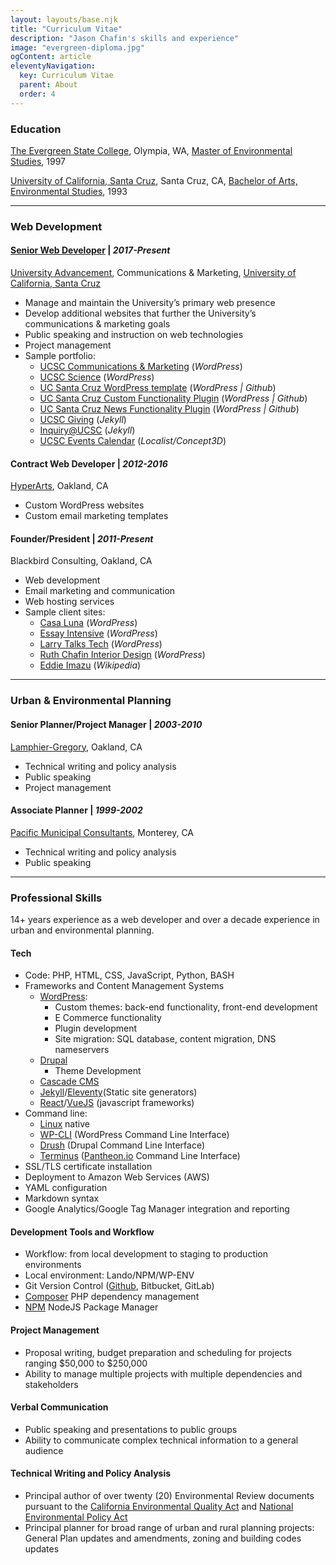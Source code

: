 ```yaml
---
layout: layouts/base.njk
title: "Curriculum Vitae"
description: "Jason Chafin's skills and experience"
image: "evergreen-diploma.jpg"
ogContent: article
eleventyNavigation:
  key: Curriculum Vitae
  parent: About
  order: 4
---
```


### Education

[The Evergreen State College](https://www.evergreen.edu/), Olympia, WA, [Master of Environmental Studies](/about/evergreen-diploma/), 1997

[University of California, Santa Cruz](https://ucsc.edu/), Santa Cruz, CA, [Bachelor of Arts, Environmental Studies](/about/ucsc-diploma/), 1993

---
<a id="web-development"></a>

### Web Development

#### [Senior Web Developer](https://campusdirectory.ucsc.edu/cd_detail?uid=jchafin) | _2017-Present_

[University Advancement](https://advancement.ucsc.edu/about/the-team/communications-and-marketing/#digital-strategies), Communications & Marketing, [University of California, Santa Cruz](https://ucsc.edu/)

- Manage and maintain the University’s primary web presence
- Develop additional websites that further the University’s communications & marketing goals
- Public speaking and instruction on web technologies
- Project management
- Sample portfolio:
    - [UCSC Communications & Marketing](https://communications.ucsc.edu/) (_WordPress_)
    - [UCSC Science](https://science.ucsc.edu/) (_WordPress_)
    - [UC Santa Cruz WordPress template](https://github.com/ucsc/ucsc-2022/commits/main/?author=Herm71) (_WordPress | Github_)
    - [UC Santa Cruz Custom Functionality Plugin](https://github.com/ucsc/ucsc-custom-functionality/commits/main/?author=Herm71) (_WordPress | Github_)
    - [UC Santa Cruz News Functionality Plugin](https://github.com/ucsc/ucsc-news-functionality/commits/main/?author=Herm71) (_WordPress | Github_)
    - [UCSC Giving](https://giving.ucsc.edu/) (_Jekyll_)
    - [Inquiry&commat;UCSC](https://inquiry.ucsc.edu/) (_Jekyll_)
    - [UCSC Events Calendar](https://calendar.ucsc.edu/) (_Localist/Concept3D_)

#### Contract Web Developer | _2012-2016_

[HyperArts](https://www.hyperarts.com/), Oakland, CA

- Custom WordPress websites
- Custom email marketing templates

#### Founder/President | _2011-Present_

Blackbird Consulting, Oakland, CA

- Web development
- Email marketing and communication
- Web hosting services
- Sample client sites:
    - [Casa Luna](https://casalunayelapa.com/) (_WordPress_)
    - [Essay Intensive](https://www.essayintensive.com/) (_WordPress_)
    - [Larry Talks Tech](https://larrytalkstech.com/) (_WordPress_)
    - [Ruth Chafin Interior Design](https://ruthchafininteriordesign.com/) (_WordPress_)
    - [Eddie Imazu](https://en.wikipedia.org/wiki/Eddie_Imazu) (_Wikipedia_)

---
<a id="urban-planning"></a>

### Urban & Environmental Planning

#### Senior Planner/Project Manager | _2003-2010_

[Lamphier-Gregory](https://lamphier-gregory.com/), Oakland, CA

- Technical writing and policy analysis
- Public speaking
- Project management

#### Associate Planner | _1999-2002_

[Pacific Municipal Consultants](https://pitchbook.com/profiles/company/108326-44#overview), Monterey, CA

- Technical writing and policy analysis
- Public speaking

---

### Professional Skills

14+ years experience as a web developer and over a decade experience in urban and environmental planning.

#### Tech

- Code: PHP, HTML, CSS, JavaScript, Python, BASH
- Frameworks and Content Management Systems
    - [WordPress](https://wordpress.org/):
        - Custom themes: back-end functionality, front-end development
        - E Commerce functionality
        - Plugin development
        - Site migration: SQL database, content migration, DNS nameservers
    - [Drupal](https://www.drupal.org/)
        - Theme Development
    - [Cascade CMS](https://www.hannonhill.com/products/cascade-cms/index.html)
    - [Jekyll](https://jekyllrb.com/)/[Eleventy](https://www.11ty.dev/)(Static site generators)
    - [React](https://react.dev/)/[VueJS](https://vuejs.org/) (javascript frameworks)
- Command line:
    - [Linux](https://www.linux.com/) native
    - [WP-CLI](https://wp-cli.org/) (WordPress Command Line Interface)
    - [Drush](https://www.drush.org/12.x/) (Drupal Command Line Interface)
    - [Terminus](https://docs.pantheon.io/terminus) ([Pantheon.io](https://pantheon.io/) Command Line Interface)
- SSL/TLS certificate installation
- Deployment to Amazon Web Services (AWS)
- YAML configuration
- Markdown syntax
- Google Analytics/Google Tag Manager integration and reporting

#### Development Tools and Workflow

- Workflow: from local development to staging to production environments
- Local environment: Lando/NPM/WP-ENV
- Git Version Control ([Github](https://github.com/Herm71/), Bitbucket, GitLab)
- [Composer](https://getcomposer.org/) PHP dependency management
- [NPM](https://www.npmjs.com/) NodeJS Package Manager

#### Project Management

- Proposal writing, budget preparation and scheduling for projects ranging $50,000 to $250,000
- Ability to manage multiple projects with multiple dependencies and stakeholders

#### Verbal Communication

- Public speaking and presentations to public groups
- Ability to communicate complex technical information to a general audience

#### Technical Writing and Policy Analysis

- Principal author of over twenty (20) Environmental Review documents pursuant to the [California Environmental Quality Act](https://opr.ca.gov/ceqa/) and [National Environmental Policy Act](https://ceq.doe.gov/)
- Principal planner for broad range of urban and rural planning projects: General Plan updates and amendments, zoning and building codes updates
